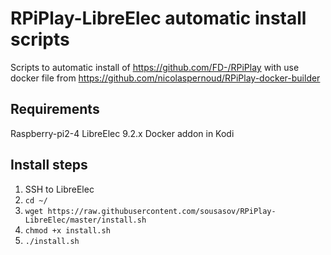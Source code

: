 # RPiPlay-LibreElec automatic install scripts
Scripts to automatic install of https://github.com/FD-/RPiPlay with use docker file from https://github.com/nicolaspernoud/RPiPlay-docker-builder

## Requirements
Raspberry-pi2-4
LibreElec 9.2.x
Docker addon in Kodi

## Install steps
1. SSH to LibreElec
2. ``` cd ~/ ```
3. ``` wget https://raw.githubusercontent.com/sousasov/RPiPlay-LibreElec/master/install.sh ```
4. ``` chmod +x install.sh ```
5. ``` ./install.sh ```


